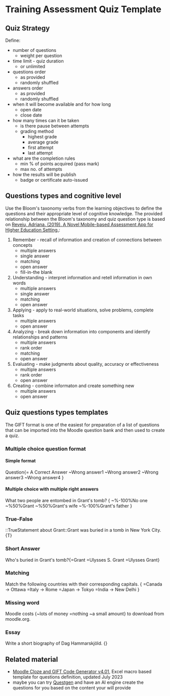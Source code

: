 [_metadata_:author]:- "Skills4EOSC T2.3"
[_metadata_:title]:- "Assessment Template"
[_metadata_:tags]:- "FAIR-by-Design learning materials, FAIR learning objects, assessment template"

# Training Assessment Quiz Template

## Quiz Strategy

Define:
- number of questions
    - weight per question
- time limit - quiz duration
    - or unlimited
- questions order
    - as provided
    - randomly shuffled
- answers order
    - as provided
    - randomly shuffled
- when it will become available and for how long
    - open date
    - close date
- how many times can it be taken
    - is there pause between attempts
    - grading method
        - highest grade
        - average grade
        - first attempt
        - last attempt
- what are the completion rules
    - min % of points acquired (pass mark)
    - max no. of attempts
- how the results will be publish
    - badge or certificate auto-issued

## Questions types and cognitive level

Use the Bloom's taxonomy verbs from the learning objectives to define the questions and their appropriate level of cognitive knowledge. The provided relationship between the Bloom's taxonomy and quiz question type is based on [Reveiu, Adriana. (2019). A Novel Mobile-based Assessment App for Higher Education Setting.](https://www.researchgate.net/publication/344220754_A_Novel_Mobile-based_Assessment_App_for_Higher_Education_Setting):
1. Remember - recall of information and creation of connections between concepts
    - multiple answers
    - single answer
    - matching
    - open answer
    - fill-in-the blank
2. Understanding - interpret information and retell information in own words
    - multiple answers
    - single answer
    - matching
    - open answer
3. Applying - apply to real-world situations, solve problems, complete tasks
    - multiple answers
    - open answer
4. Analyzing - break down information into components and identify relationships and patterns
    - multiple answers
    - rank order
    - matching
    - open answer
5. Evaluating - make judgments about quality, accuracy or effectiveness
    - multiple answers
    - rank order
    - open answer
6. Creating - combine informaton and create something new
    - multiple answers
    - open answer

## Quiz questions types templates
The GIFT format is one of the easiest for preparation of a list of questions that can be imported into the Moodle question bank and then used to create a quiz.

### Multiple choice question format
#### Simple format
Question{= A Correct Answer ~Wrong answer1 ~Wrong answer2 ~Wrong answer3 ~Wrong answer4 }
#### Multiple choice with multiple right answers
What two people are entombed in Grant's tomb? {
   ~%-100%No one
   ~%50%Grant
   ~%50%Grant's wife
   ~%-100%Grant's father
}
### True-False
::TrueStatement about Grant::Grant was buried in a tomb in New York City.{T}

### Short Answer
Who's buried in Grant's tomb?{=Grant =Ulysses S. Grant =Ulysses Grant}

### Matching
Match the following countries with their corresponding capitals. {
   =Canada -> Ottawa
   =Italy  -> Rome
   =Japan  -> Tokyo
   =India  -> New Delhi
   }

### Missing word
Moodle costs {~lots of money =nothing ~a small amount} to download from moodle.org.

### Essay
Write a short biography of Dag Hammarskjöld. {}

## Related material
- [Moodle Cloze and GIFT Code Generator v4.01](https://hbubecc.wixsite.com/jordan/tools), Excel macro based template for questions definition, updated July 2023
- maybe you can try [Questgen](https://questgen.ai) and have an AI engine create the questions for you based on the content your will provide